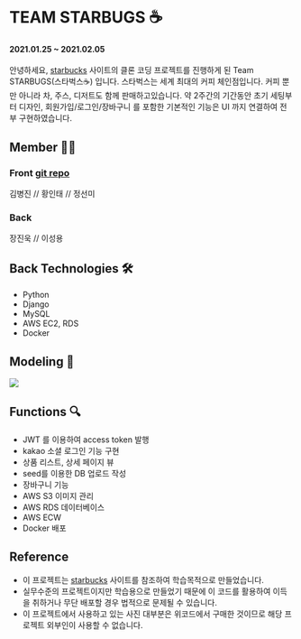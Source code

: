 # TEAM STARBUGS ☕️
#### 2021.01.25 ~ 2021.02.05
안녕하세요, [starbucks](https://www.starbucks.co.kr/index.do) 사이트의 클론 코딩 프로젝트를 진행하게 된 Team STARBUGS(스타벅스☕️) 입니다. 스타벅스는 세계 최대의 커피 체인점입니다. 커피 뿐만 아니라 차, 주스, 디저트도 함께 판매하고있습니다. 약 2주간의 기간동안 초기 세팅부터 디자인, 회원가입/로그인/장바구니 를 포함한 기본적인 기능은 UI 까지 연결하여 전부 구현하였습니다.

## Member 🕺🏻 <br>
### Front <a href="https://github.com/wecode-bootcamp-korea/16-2nd-starbugs-frontend"> git repo </a> <br>
김병진 // 황인태 // 정선미
### Back 
장진욱 // 이성용

## Back Technologies 🛠
- Python
- Django
- MySQL
- AWS EC2, RDS
- Docker

## Modeling 📑
<img src="https://media.vlpt.us/images/jinukix/post/d7a20ef1-a74c-4bb3-8559-2affe312a1b1/스크린샷%202021-02-08%20오후%208.06.06.png">

## Functions 🔍
- JWT 를 이용하여 access token 발행
- kakao 소셜 로그인 기능 구현
- 상품 리스트, 상세 페이지 뷰
- seed를 이용한 DB 업로드 작성 
- 장바구니 기능
- AWS S3 이미지 관리
- AWS RDS 데이터베이스
- AWS ECW
- Docker 배포


## Reference 

- 이 프로젝트는 [starbucks](https://www.starbucks.co.kr/index.do) 사이트를 참조하여 학습목적으로 만들었습니다.
- 실무수준의 프로젝트이지만 학습용으로 만들었기 때문에 이 코드를 활용하여 이득을 취하거나 무단 배포할 경우 법적으로 문제될 수 있습니다.
- 이 프로젝트에서 사용하고 있는 사진 대부분은 위코드에서 구매한 것이므로 해당 프로젝트 외부인이 사용할 수 없습니다.
